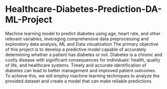 # Healthcare-Diabetes-Prediction-DA-ML-Project
Machine learning model to predict diabetes using age, heart rate, and other relevant variables, leveraging comprehensive data preprocessing and exploratory data analysis, ML and Data visualization
The primary objective of this project is to develop a predictive model capable of accurately determining whether a patient has diabetes or not. 
Diabetes is a chronic and costly disease with significant consequences for individuals' health, quality of life, and healthcare systems. 
Timely and accurate identification of diabetes can lead to better management and improved patient outcomes. 
To achieve this, we will employ machine learning techniques to analyze the provided dataset and create a model that can make reliable predictions.
